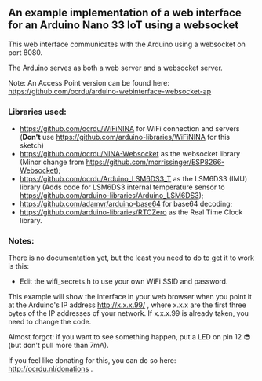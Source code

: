 ## An example implementation of a web interface for an Arduino Nano 33 IoT using a websocket

This web interface communicates with the Arduino using a websocket on port 8080.

The Arduino serves as both a web server and a websocket server.

Note: An Access Point version can be found here: https://github.com/ocrdu/arduino-webinterface-websocket-ap

### Libraries used:

- https://github.com/ocrdu/WiFiNINA for WiFi connection and servers (**Don't** use https://github.com/arduino-libraries/WiFiNINA for this sketch)
- https://github.com/ocrdu/NINA-Websocket as the websocket library (Minor change from https://github.com/morrissinger/ESP8266-Websocket);
- https://github.com/ocrdu/Arduino_LSM6DS3_T as the LSM6DS3 (IMU) library (Adds code for LSM6DS3 internal temperature sensor to https://github.com/arduino-libraries/Arduino_LSM6DS3);
- https://github.com/adamvr/arduino-base64 for base64 decoding;
- https://github.com/arduino-libraries/RTCZero as the Real Time Clock library.

### Notes:

There is no documentation yet, but the least you need to do to get it to work is this:

- Edit the wifi_secrets.h to use your own WiFi SSID and password.

This example will show the interface in your web browser when you point it at the Arduino's IP address  http://x.x.x.99/ , where x.x.x are the first three bytes of the IP addresses of your network. If x.x.x.99 is already taken, you need to change the code.

Almost forgot: if you want to see something happen, put a LED on pin 12 😎 (but don't pull more than 7mA).

If you feel like donating for this, you can do so here: http://ocrdu.nl/donations .